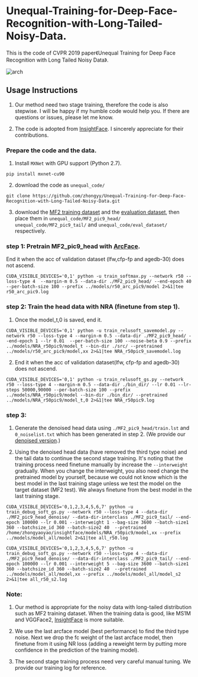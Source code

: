 # Unequal-Training-for-Deep-Face-Recognition-with-Long-Tailed-Noisy-Data.

This is the code of CVPR 2019 paper《Unequal Training for Deep Face Recognition with Long Tailed Noisy Data》.

![arch](https://github.com/zhongyy/Unequal-Training-for-Deep-Face-Recognition-with-Long-Tailed-Noisy-Data/blob/master/ACH10.jpg)

## Usage Instructions

1. Our method need two stage training, therefore the code is also stepwise. I will be happy if my humble code would help you. If there are questions or issues, please let me know. 

2. The code is adopted from [InsightFace](https://github.com/deepinsight/insightface). I sincerely appreciate for their contributions.

### Prepare the code and the data.

1. Install `MXNet` with GPU support (Python 2.7).

```
pip install mxnet-cu90
```
2. download the code as `unequal_code/`
```
git clone https://github.com/zhongyy/Unequal-Training-for-Deep-Face-Recognition-with-Long-Tailed-Noisy-Data.git
```

3. download the [MF2 training dataset](https://) and the [evaluation dataset](https://github.com/deepinsight/insightface/wiki/Dataset-Zoo), then place them in `unequal_code/MF2_pic9_head/` `unequal_code/MF2_pic9_tail/` and `unequal_code/eval_dataset/` respectively.

### step 1: Pretrain MF2_pic9_head with [ArcFace](https://github.com/deepinsight/insightface).

End it when the acc of validation dataset (lfw,cfp-fp and agedb-30) does not ascend.

```
CUDA_VISIBLE_DEVICES='0,1' python -u train_softmax.py --network r50 --loss-type 4  --margin-m 0.5 --data-dir ./MF2_pic9_head/ --end-epoch 40 --per-batch-size 100 --prefix ../models/r50_arc_pic9/model 2>&1|tee r50_arc_pic9.log
```

### step 2: Train the head data with NRA (finetune from step 1).

1. Once the model_t,0 is saved, end it.

```
CUDA_VISIBLE_DEVICES='0,1' python -u train_relusoft_savemodel.py --network r50 --loss-type 4 --margin-m 0.5 --data-dir ./MF2_pic9_head/ --end-epoch 1 --lr 0.01  --per-batch-size 100 --noise-beta 0.9 --prefix ../models/NRA_r50pic9/model_t --bin-dir ./src/ --pretrained ../models/r50_arc_pic9/model,xx 2>&1|tee NRA_r50pic9_savemodel.log
```

2. End it when the acc of validation dataset(lfw, cfp-fp and agedb-30) does not ascend.

```
CUDA_VISIBLE_DEVICES='0,1' python -u train_relusoft_gs.py --network r50 --loss-type 4 --margin-m 0.5 --data-dir ./bin_dir/ --lr 0.01 --lr-steps 50000,90000 --per-batch-size 100 --prefix ../models/NRA_r50pic9/model --bin-dir ./bin_dir/ --pretrained ../models/NRA_r50pic9/model_t,0 2>&1|tee NRA_r50pic9.log
```

### step 3: 

1. Generate the denoised head data using `./MF2_pic9_head/train.lst` and `0_noiselist.txt` which has been generated in step 2. (We provide our [denoised version](https://).)

2. Using the denoised head data (have removed the third type noise) and the tail data to continue the second stage training. It's noting that the training process need finetune manually by increase the `--interweight` gradually. When you change the interweight, you also need change the pretrained model by yourself, because we could not know which is the best model in the last training stage unless we test the model on the target dataset (MF2 test). We always finetune from the best model in the last training stage.  

```
CUDA_VISIBLE_DEVICES='0,1,2,3,4,5,6,7' python -u train_debug_soft_gs.py --network r50 --loss-type 4 --data-dir ./MF2_pic9_head_denoise/ --data-dir-interclass ./MF2_pic9_tail/ --end-epoch 100000 --lr 0.001 --interweight 1 --bag-size 3600 --batch-size1 360 --batchsize_id 360 --batch-size2 40  --pretrained /home/zhongyaoyao/insightface/models/NRA_r50pic9/model,xx --prefix ../models/model_all/model 2>&1|tee all_r50.log
```

```
CUDA_VISIBLE_DEVICES='0,1,2,3,4,5,6,7' python -u train_debug_soft_gs.py --network r50 --loss-type 4 --data-dir ./MF2_pic9_head_denoise/ --data-dir-interclass ./MF2_pic9_tail/ --end-epoch 100000 --lr 0.001 --interweight 5 --bag-size 3600 --batch-size1 360 --batchsize_id 360 --batch-size2 40  --pretrained ../models/model_all/model,xx --prefix ../models/model_all/model_s2 2>&1|tee all_r50_s2.log
```

### Note:

1. Our method is appropriate for the noisy data with long-tailed distribution such as MF2 training dataset. When the training data is good, like MS1M and VGGFace2, [InsightFace](https://github.com/deepinsight/insightface) is more suitable.

2. We use the last arcface model (best performance) to find the third type noise. Next we drop the fc weight of the last arcface model, then finetune from it using NR loss (adding a reweight term by putting more confidence in the prediction of the training model). 

3. The second stage training process need very careful manual tuning. We provide our training log for reference. 



